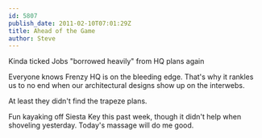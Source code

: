 ```yaml
---
id: 5807
publish_date: 2011-02-10T07:01:29Z
title: Ahead of the Game
author: Steve
---
```

Kinda ticked Jobs "borrowed heavily" from HQ plans again

Everyone knows Frenzy HQ is on the bleeding edge. That's why it rankles us to no end when our architectural designs show up on the interwebs.

At least they didn't find the trapeze plans.

Fun kayaking off Siesta Key this past week, though it didn't help when shoveling yesterday. Today's massage will do me good.